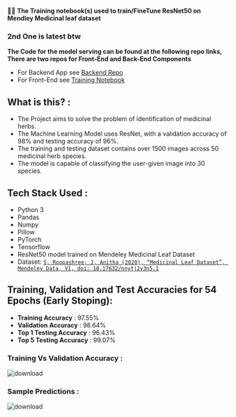 🙋‍♂️ **The Training notebook(s) used to train/FineTune ResNet50 on Mendley Medicinal leaf dataset** 
### 2nd One is latest btw
**The Code for the model serving can be found at the following repo links, There are two repos for Front-End and Back-End Components**
<br>
- For Backend App see <a href = "https://github.com/AusafMo/AushadhHub-BackEnd"> Backend Repo </a>
- For Front-End see <a href = "https://github.com/AusafMo/AushadHubFrontEnd"> Training Notebook </a>
## What is this? :
- The Project aims to solve the problem of identification of medicinal herbs.
- The Machine Learning Model uses ResNet, with a validation accuracy of 98% and testing accuracy of 96%.
- The training and testing dataset contains over 1500 images across 50 medicinal herb species.
- The model is capable of classifying the user-given image into 30 species.

## Tech Stack Used :
  * Python 3
  * Pandas
  * Numpy
  * Pillow
  * PyTorch
  * Tensorflow
  * ResNet50 model trained on Mendeley Medicinal Leaf Dataset
  * Dataset:
        <a href = "https://data.mendeley.com/datasets/nnytj2v3n5/1">
                  ```
                  S, Roopashree; J, Anitha (2020),
                  “Medicinal Leaf Dataset”,
                  Mendeley Data, V1, doi: 10.17632/nnytj2v3n5.1
                  ```     
        </a>

## Training, Validation and Test Accuracies for 54 Epochs (Early Stoping):
  - **Training Accuracy** : 97.55%
  - **Validation Accuracy** : 98.64%
  - **Top 1 Testing Accuracy** : 96.43%
  - **Top 5 Testing Accuracy** : 99.07%
  
### Training Vs Validation Accuracy :
  ![download](https://github.com/AusafMo/NoteBook-Medicinal-Herb-Model-ResNet/assets/75237046/7ed54432-6b9b-4682-a163-cc974b70a434)

### Sample Predictions :
  ![download](https://github.com/AusafMo/NoteBook-Medicinal-Herb-Model-ResNet/assets/75237046/26662297-7d08-47e5-8018-0d74d926ca42)


